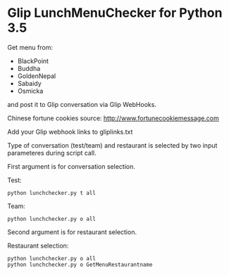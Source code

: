 # Glip LunchMenuChecker for Python 3.5

Get menu from:
- BlackPoint
- Buddha
- GoldenNepal
- Sabaidy
- Osmicka

and post it to Glip conversation via Glip WebHooks.

Chinese fortune cookies source: http://www.fortunecookiemessage.com

Add your Glip webhook links to gliplinks.txt

Type of conversation (test/team) and restaurant is selected by two input parameteres during script call.

First argument is for conversation selection.

Test:
```
python lunchchecker.py t all
```

Team:
```
python lunchchecker.py o all
```
Second argument is for restaurant selection.

Restaurant selection:
```
python lunchchecker.py o all
python lunchchecker.py o GetMenuRestaurantname
```
